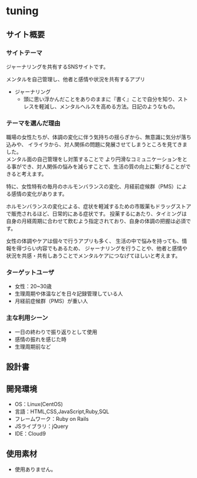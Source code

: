 # tuning　

## サイト概要
### サイトテーマ
ジャーナリングを共有するSNSサイトです。

メンタルを自己管理し、他者と感情や状況を共有するアプリ

- ジャーナリング
  - 頭に思い浮かんだことをありのままに『書く』ことで自分を知り、ストレスを軽減し、メンタルヘルスを高める方法。日記のようなもの。

### テーマを選んだ理由
職場の女性たちが、体調の変化に伴う気持ちの揺らぎから、無意識に気分が落ち込みや、
イライラから、対人関係の問題に発展させてしまうところを見てきました。<br>メンタル面の自己管理をし対策することで
より円滑なコミュニケーションをとる事ができ、対人関係の悩みを減らすことで、生活の質の向上に繋げることができると考えます。

特に、女性特有の毎月のホルモンバランスの変化、月経前症候群（PMS）による感情の変化があります。<br>

ホルモンバランスの変化による、症状を軽減するための市販薬もドラッグストアで販売されるほど、日常的にある症状です。
投薬するにあたり、タイミングは自身の月経周期に合わせて飲むよう指定されており、自身の体調の把握は必須です。

女性の体調やケアは個々で行うアプリも多く、
生活の中で悩みを持っても、情報を得づらい内容でもあるため、
ジャーナリングを行うことや、他者と感情や状況を共感・共有しあうことでメンタルケアにつなげてほしいと考えます。

### ターゲットユーザ
- 女性：20~30歳
- 生理周期や体温などを日々記録管理している人
- 月経前症候群（PMS）が重い人

### 主な利用シーン
- 一日の終わりで振り返りとして使用
- 感情の振れを感じた時
- 生理周期前など

## 設計書

## 開発環境
- OS：Linux(CentOS)
- 言語：HTML,CSS,JavaScript,Ruby,SQL
- フレームワーク：Ruby on Rails
- JSライブラリ：jQuery
- IDE：Cloud9

## 使用素材
- 使用ありません。